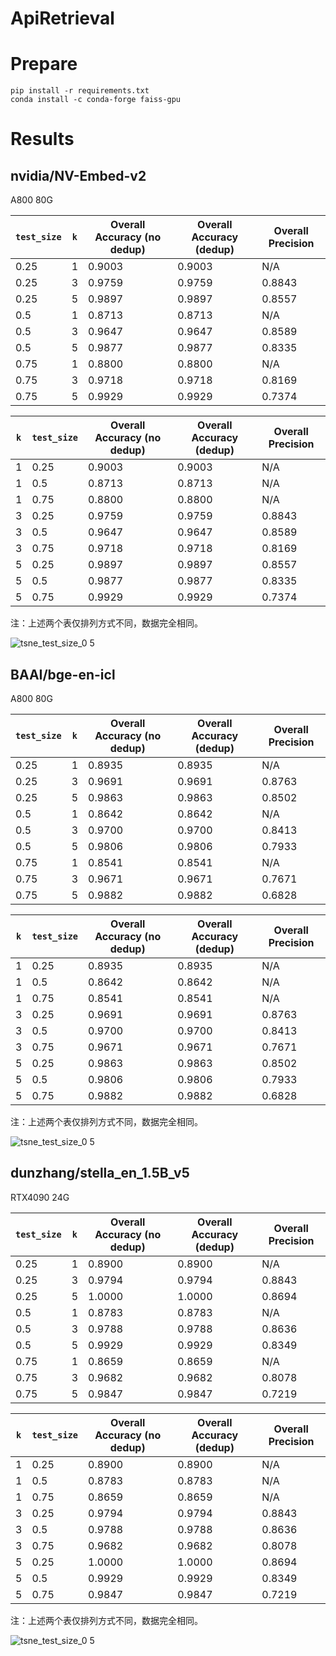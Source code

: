 # ApiRetrieval
# Prepare
```
pip install -r requirements.txt
conda install -c conda-forge faiss-gpu
```
# Results
## nvidia/NV-Embed-v2
A800 80G

| `test_size` | `k` | Overall Accuracy (no dedup) | Overall Accuracy (dedup) | Overall Precision |
|-------------|-----|----------------------------|--------------------------|-------------------|
| 0.25        | 1   | 0.9003                     | 0.9003                   | N/A               |
| 0.25        | 3   | 0.9759                     | 0.9759                   | 0.8843            |
| 0.25        | 5   | 0.9897                     | 0.9897                   | 0.8557            |
| 0.5         | 1   | 0.8713                     | 0.8713                   | N/A               |
| 0.5         | 3   | 0.9647                     | 0.9647                   | 0.8589            |
| 0.5         | 5   | 0.9877                     | 0.9877                   | 0.8335            |
| 0.75        | 1   | 0.8800                     | 0.8800                   | N/A               |
| 0.75        | 3   | 0.9718                     | 0.9718                   | 0.8169            |
| 0.75        | 5   | 0.9929                     | 0.9929                   | 0.7374            |

| `k` | `test_size` | Overall Accuracy (no dedup) | Overall Accuracy (dedup) | Overall Precision |
|-----|-------------|----------------------------|--------------------------|-------------------|
| 1   | 0.25        | 0.9003                     | 0.9003                   | N/A               |
| 1   | 0.5         | 0.8713                     | 0.8713                   | N/A               |
| 1   | 0.75        | 0.8800                     | 0.8800                   | N/A               |
| 3   | 0.25        | 0.9759                     | 0.9759                   | 0.8843            |
| 3   | 0.5         | 0.9647                     | 0.9647                   | 0.8589            |
| 3   | 0.75        | 0.9718                     | 0.9718                   | 0.8169            |
| 5   | 0.25        | 0.9897                     | 0.9897                   | 0.8557            |
| 5   | 0.5         | 0.9877                     | 0.9877                   | 0.8335            |
| 5   | 0.75        | 0.9929                     | 0.9929                   | 0.7374            |

注：上述两个表仅排列方式不同，数据完全相同。

![tsne_test_size_0 5](https://github.com/user-attachments/assets/f2dccd9e-886e-4279-86f2-10ebac6dabfc)


## BAAI/bge-en-icl
A800 80G

| `test_size` | `k` | Overall Accuracy (no dedup) | Overall Accuracy (dedup) | Overall Precision |
|-------------|-----|----------------------------|--------------------------|-------------------|
| 0.25        | 1   | 0.8935                     | 0.8935                   | N/A               |
| 0.25        | 3   | 0.9691                     | 0.9691                   | 0.8763            |
| 0.25        | 5   | 0.9863                     | 0.9863                   | 0.8502            |
| 0.5         | 1   | 0.8642                     | 0.8642                   | N/A               |
| 0.5         | 3   | 0.9700                     | 0.9700                   | 0.8413            |
| 0.5         | 5   | 0.9806                     | 0.9806                   | 0.7933            |
| 0.75        | 1   | 0.8541                     | 0.8541                   | N/A               |
| 0.75        | 3   | 0.9671                     | 0.9671                   | 0.7671            |
| 0.75        | 5   | 0.9882                     | 0.9882                   | 0.6828            |

| `k` | `test_size` | Overall Accuracy (no dedup) | Overall Accuracy (dedup) | Overall Precision |
|-----|-------------|----------------------------|--------------------------|-------------------|
| 1   | 0.25        | 0.8935                     | 0.8935                   | N/A               |
| 1   | 0.5         | 0.8642                     | 0.8642                   | N/A               |
| 1   | 0.75        | 0.8541                     | 0.8541                   | N/A               |
| 3   | 0.25        | 0.9691                     | 0.9691                   | 0.8763            |
| 3   | 0.5         | 0.9700                     | 0.9700                   | 0.8413            |
| 3   | 0.75        | 0.9671                     | 0.9671                   | 0.7671            |
| 5   | 0.25        | 0.9863                     | 0.9863                   | 0.8502            |
| 5   | 0.5         | 0.9806                     | 0.9806                   | 0.7933            |
| 5   | 0.75        | 0.9882                     | 0.9882                   | 0.6828            |

注：上述两个表仅排列方式不同，数据完全相同。

![tsne_test_size_0 5](https://github.com/user-attachments/assets/840f3ad5-614c-4901-a436-c903251087ca)

## dunzhang/stella_en_1.5B_v5
RTX4090 24G

| `test_size` | `k` | Overall Accuracy (no dedup) | Overall Accuracy (dedup) | Overall Precision |
|-------------|-----|----------------------------|--------------------------|-------------------|
| 0.25        | 1   | 0.8900                     | 0.8900                   | N/A               |
| 0.25        | 3   | 0.9794                     | 0.9794                   | 0.8843            |
| 0.25        | 5   | 1.0000                     | 1.0000                   | 0.8694            |
| 0.5         | 1   | 0.8783                     | 0.8783                   | N/A               |
| 0.5         | 3   | 0.9788                     | 0.9788                   | 0.8636            |
| 0.5         | 5   | 0.9929                     | 0.9929                   | 0.8349            |
| 0.75        | 1   | 0.8659                     | 0.8659                   | N/A               |
| 0.75        | 3   | 0.9682                     | 0.9682                   | 0.8078            |
| 0.75        | 5   | 0.9847                     | 0.9847                   | 0.7219            |

| `k` | `test_size` | Overall Accuracy (no dedup) | Overall Accuracy (dedup) | Overall Precision |
|-----|-------------|----------------------------|--------------------------|-------------------|
| 1   | 0.25        | 0.8900                     | 0.8900                   | N/A               |
| 1   | 0.5         | 0.8783                     | 0.8783                   | N/A               |
| 1   | 0.75        | 0.8659                     | 0.8659                   | N/A               |
| 3   | 0.25        | 0.9794                     | 0.9794                   | 0.8843            |
| 3   | 0.5         | 0.9788                     | 0.9788                   | 0.8636            |
| 3   | 0.75        | 0.9682                     | 0.9682                   | 0.8078            |
| 5   | 0.25        | 1.0000                     | 1.0000                   | 0.8694            |
| 5   | 0.5         | 0.9929                     | 0.9929                   | 0.8349            |
| 5   | 0.75        | 0.9847                     | 0.9847                   | 0.7219            |

注：上述两个表仅排列方式不同，数据完全相同。

![tsne_test_size_0 5](https://github.com/user-attachments/assets/9ed50168-c62b-450b-b220-5f7ca7d5ed89)
